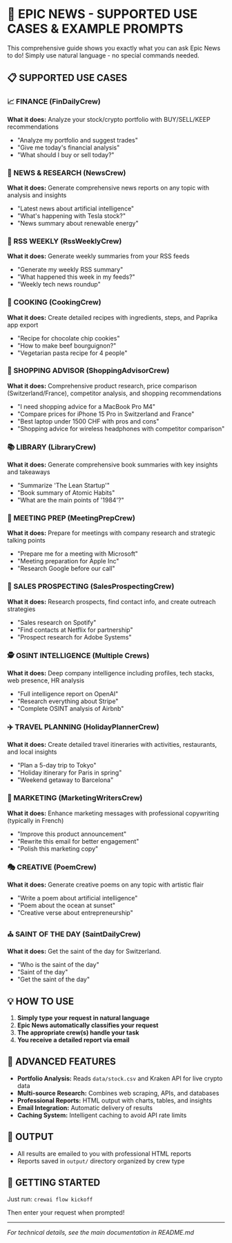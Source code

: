 # 🚀 EPIC NEWS - SUPPORTED USE CASES & EXAMPLE PROMPTS

This comprehensive guide shows you exactly what you can ask Epic News to do!
Simply use natural language - no special commands needed.

## 📋 SUPPORTED USE CASES

### 📈 FINANCE (FinDailyCrew)

**What it does:** Analyze your stock/crypto portfolio with BUY/SELL/KEEP recommendations

- "Analyze my portfolio and suggest trades"
- "Give me today's financial analysis"
- "What should I buy or sell today?"

### 📰 NEWS & RESEARCH (NewsCrew)

**What it does:** Generate comprehensive news reports on any topic with analysis and insights

- "Latest news about artificial intelligence"
- "What's happening with Tesla stock?"
- "News summary about renewable energy"

### 📡 RSS WEEKLY (RssWeeklyCrew)

**What it does:** Generate weekly summaries from your RSS feeds

- "Generate my weekly RSS summary"
- "What happened this week in my feeds?"
- "Weekly tech news roundup"

### 🍳 COOKING (CookingCrew)

**What it does:** Create detailed recipes with ingredients, steps, and Paprika app export

- "Recipe for chocolate chip cookies"
- "How to make beef bourguignon?"
- "Vegetarian pasta recipe for 4 people"

### 🛒 SHOPPING ADVISOR (ShoppingAdvisorCrew)

**What it does:** Comprehensive product research, price comparison (Switzerland/France), competitor analysis, and shopping recommendations

- "I need shopping advice for a MacBook Pro M4"
- "Compare prices for iPhone 15 Pro in Switzerland and France"
- "Best laptop under 1500 CHF with pros and cons"
- "Shopping advice for wireless headphones with competitor comparison"

### 📚 LIBRARY (LibraryCrew)

**What it does:** Generate comprehensive book summaries with key insights and takeaways

- "Summarize 'The Lean Startup'"
- "Book summary of Atomic Habits"
- "What are the main points of '1984'?"

### 🤝 MEETING PREP (MeetingPrepCrew)

**What it does:** Prepare for meetings with company research and strategic talking points

- "Prepare me for a meeting with Microsoft"
- "Meeting preparation for Apple Inc"
- "Research Google before our call"

### 💼 SALES PROSPECTING (SalesProspectingCrew)

**What it does:** Research prospects, find contact info, and create outreach strategies

- "Sales research on Spotify"
- "Find contacts at Netflix for partnership"
- "Prospect research for Adobe Systems"

### 🕵️ OSINT INTELLIGENCE (Multiple Crews)

**What it does:** Deep company intelligence including profiles, tech stacks, web presence, HR analysis

- "Full intelligence report on OpenAI"
- "Research everything about Stripe"
- "Complete OSINT analysis of Airbnb"

### ✈️ TRAVEL PLANNING (HolidayPlannerCrew)

**What it does:** Create detailed travel itineraries with activities, restaurants, and local insights

- "Plan a 5-day trip to Tokyo"
- "Holiday itinerary for Paris in spring"
- "Weekend getaway to Barcelona"

### 📝 MARKETING (MarketingWritersCrew)

**What it does:** Enhance marketing messages with professional copywriting (typically in French)

- "Improve this product announcement"
- "Rewrite this email for better engagement"
- "Polish this marketing copy"

### 🎭 CREATIVE (PoemCrew)

**What it does:** Generate creative poems on any topic with artistic flair

- "Write a poem about artificial intelligence"
- "Poem about the ocean at sunset"
- "Creative verse about entrepreneurship"

### ⛪ SAINT OF THE DAY (SaintDailyCrew)

**What it does:** Get the saint of the day for Switzerland.

- "Who is the saint of the day"
- "Saint of the day"
- "Get the saint of the day"

## 💡 HOW TO USE

1. **Simply type your request in natural language**
2. **Epic News automatically classifies your request**
3. **The appropriate crew(s) handle your task**
4. **You receive a detailed report via email**

## 🔧 ADVANCED FEATURES

- **Portfolio Analysis:** Reads `data/stock.csv` and Kraken API for live crypto data
- **Multi-source Research:** Combines web scraping, APIs, and databases
- **Professional Reports:** HTML output with charts, tables, and insights
- **Email Integration:** Automatic delivery of results
- **Caching System:** Intelligent caching to avoid API rate limits

## 📧 OUTPUT

- All results are emailed to you with professional HTML reports
- Reports saved in `output/` directory organized by crew type

## 🚀 GETTING STARTED

Just run: `crewai flow kickoff`

Then enter your request when prompted!

---

*For technical details, see the main documentation in README.md*
